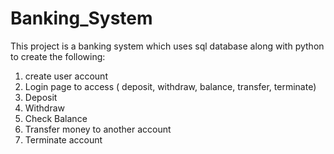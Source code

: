 # Banking_System
This project is a banking system which uses sql database along with python to create the following:
1) create user account
2) Login page to access ( deposit, withdraw, balance, transfer, terminate)
3) Deposit
4) Withdraw
5) Check Balance
6) Transfer money to another account
7) Terminate account
